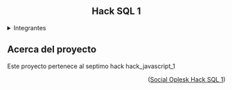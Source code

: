 <h2 align=center>Hack SQL 1</h2>

<details>
  <summary>Integrantes</summary>
    <li> Joan Barreto</li>
</details>



## Acerca del proyecto

Este proyecto pertenece al septimo hack hack_javascript_1
<p align=right>(<a href=https://github.com/SocialOplesk/hack_sql_1>Social Oplesk Hack SQL 1</a>)</p>
